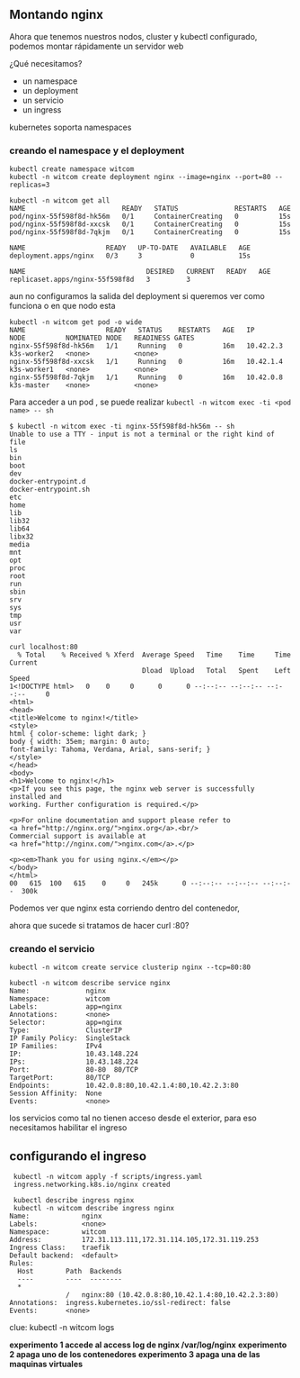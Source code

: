 ## Montando nginx

Ahora que tenemos nuestros nodos, cluster y kubectl configurado, 
podemos montar rápidamente un servidor web

¿Qué necesitamos?
- un namespace
- un deployment
- un servicio
- un ingress 

kubernetes soporta namespaces
### creando el namespace y el deployment
```
kubectl create namespace witcom
kubectl -n witcom create deployment nginx --image=nginx --port=80 --replicas=3

kubectl -n witcom get all
NAME                        READY   STATUS              RESTARTS   AGE
pod/nginx-55f598f8d-hk56m   0/1     ContainerCreating   0          15s
pod/nginx-55f598f8d-xxcsk   0/1     ContainerCreating   0          15s
pod/nginx-55f598f8d-7qkjm   0/1     ContainerCreating   0          15s

NAME                    READY   UP-TO-DATE   AVAILABLE   AGE
deployment.apps/nginx   0/3     3            0           15s

NAME                              DESIRED   CURRENT   READY   AGE
replicaset.apps/nginx-55f598f8d   3         3
```

aun no configuramos la salida del deployment si queremos ver como funciona o en que nodo esta 
```
kubectl -n witcom get pod -o wide
NAME                    READY   STATUS    RESTARTS   AGE   IP          NODE          NOMINATED NODE   READINESS GATES
nginx-55f598f8d-hk56m   1/1     Running   0          16m   10.42.2.3   k3s-worker2   <none>           <none>
nginx-55f598f8d-xxcsk   1/1     Running   0          16m   10.42.1.4   k3s-worker1   <none>           <none>
nginx-55f598f8d-7qkjm   1/1     Running   0          16m   10.42.0.8   k3s-master    <none>           <none>
```

Para acceder a un pod , se puede realizar `kubectl -n witcom exec -ti <pod name> -- sh`
```
$ kubectl -n witcom exec -ti nginx-55f598f8d-hk56m -- sh
Unable to use a TTY - input is not a terminal or the right kind of file
ls
bin
boot
dev
docker-entrypoint.d
docker-entrypoint.sh
etc
home
lib
lib32
lib64
libx32
media
mnt
opt
proc
root
run
sbin
srv
sys
tmp
usr
var

curl localhost:80
  % Total    % Received % Xferd  Average Speed   Time    Time     Time  Current
                                 Dload  Upload   Total   Spent    Left  Speed
1<!DOCTYPE html>   0    0     0      0      0 --:--:-- --:--:-- --:--:--     0
<html>
<head>
<title>Welcome to nginx!</title>
<style>
html { color-scheme: light dark; }
body { width: 35em; margin: 0 auto;
font-family: Tahoma, Verdana, Arial, sans-serif; }
</style>
</head>
<body>
<h1>Welcome to nginx!</h1>
<p>If you see this page, the nginx web server is successfully installed and
working. Further configuration is required.</p>

<p>For online documentation and support please refer to
<a href="http://nginx.org/">nginx.org</a>.<br/>
Commercial support is available at
<a href="http://nginx.com/">nginx.com</a>.</p>

<p><em>Thank you for using nginx.</em></p>
</body>
</html>
00   615  100   615    0     0   245k      0 --:--:-- --:--:-- --:--:--  300k
```
Podemos ver que nginx esta corriendo dentro del contenedor, 

ahora que sucede si tratamos de hacer curl <node>:80?

### creando el servicio

```
kubectl -n witcom create service clusterip nginx --tcp=80:80

kubectl -n witcom describe service nginx
Name:              nginx
Namespace:         witcom
Labels:            app=nginx
Annotations:       <none>
Selector:          app=nginx
Type:              ClusterIP
IP Family Policy:  SingleStack
IP Families:       IPv4
IP:                10.43.148.224
IPs:               10.43.148.224
Port:              80-80  80/TCP
TargetPort:        80/TCP
Endpoints:         10.42.0.8:80,10.42.1.4:80,10.42.2.3:80
Session Affinity:  None
Events:            <none>
```

los servicios como tal no tienen acceso desde el exterior, para eso necesitamos habilitar el ingreso

## configurando el ingreso
```
 kubectl -n witcom apply -f scripts/ingress.yaml
 ingress.networking.k8s.io/nginx created

 kubectl describe ingress nginx
 kubectl -n witcom describe ingress nginx
Name:             nginx
Labels:           <none>
Namespace:        witcom
Address:          172.31.113.111,172.31.114.105,172.31.119.253
Ingress Class:    traefik
Default backend:  <default>
Rules:
  Host        Path  Backends
  ----        ----  --------
  *
              /   nginx:80 (10.42.0.8:80,10.42.1.4:80,10.42.2.3:80)
Annotations:  ingress.kubernetes.io/ssl-redirect: false
Events:       <none>
```

clue:  kubectl -n witcom logs <pod name>

__experimento 1 accede al access log de nginx /var/log/nginx__
__experimento 2 apaga uno de los contenedores__
__experimento 3 apaga una de las maquinas virtuales__

